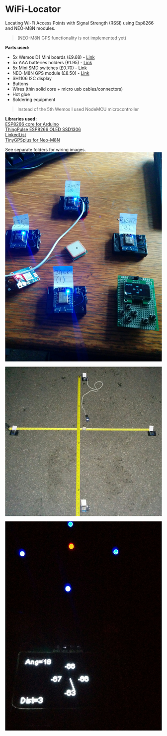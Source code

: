 # WiFi-Locator
Locating Wi-Fi Access Points with Signal Strength (RSSI) using Esp8266 and NEO-M8N modules. 
> (NEO-M8N GPS functionality is not implemented yet)


**Parts used:**  
- 5x Wemos D1 Mini boards (£9.68) - [Link](https://www.ebay.co.uk/itm/D1-Mini-NodeMCU-Lua-ESP8266-ESP-12-WeMos-D1-Mini-WIFI-4M-Bytes-Module/272253589592)  
- 5x AAA batteries holders (£1.95) - [Link](https://www.ebay.co.uk/itm/1-8-AAA-Battery-Holder-Box-with-Switch-PP3-Clip-Wire-Solder-Tags-JR-Lead/121729965773)  
- 5x Mini SMD switches (£0.70) - [Link](https://www.aliexpress.com/item/10PCS-YT2024Y-MSS22D18-MINI-Miniature-SMD-Slide-Switch-2P2T-6Pin-for-DIY-Electronic-Accessories-High-Quality/32826876349.html)  
- NEO-M8N GPS module (£8.50) - [Link](https://www.aliexpress.com/item/Free-Shipping-GPSV3-M8N-ublox-NEO-M8N-001-eighth-Beidou-GPS-module-APM-MWC-flight-control/32822894266.html)  
- SH1106 I2C display   
- Buttons  
- Wires (thin solid core + micro usb cables/connectors)  
- Hot glue  
- Soldering equipment  
> Instead of the 5th Wemos I used NodeMCU microcontroller  


**Libraries used:**  
[ESP8266 core for Arduino](https://github.com/esp8266/Arduino)  
[ThingPulse ESP8266 OLED SSD1306](https://github.com/ThingPulse/esp8266-oled-ssd1306)  
[LinkedList](https://github.com/ivanseidel/LinkedList)  
[TinyGPSplus for Neo-M8N](https://github.com/SensorsIot/TinyGPSplus-for-Neo-M8N)  

See separate folders for wiring images.
![](https://github.com/michalmonday/WiFi-Locator/blob/master/pics/all_parts.jpg)

![](https://github.com/michalmonday/WiFi-Locator/blob/master/pics/placement_measure.jpg)

![](https://github.com/michalmonday/WiFi-Locator/blob/master/pics/test_behind.jpg)
